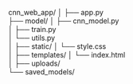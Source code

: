cnn_web_app/
│
├── app.py                    
├── model/
│   ├── cnn_model.py          
│   ├── train.py                 
│   └── utils.py                  
│
├── static/
│   └── style.css               
│
├── templates/
│   └── index.html                
│
├── uploads/                     
└── saved_models/              
